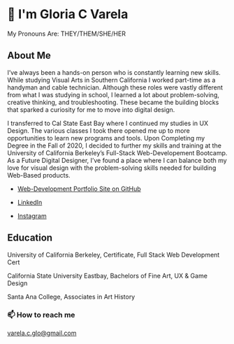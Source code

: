# 👋 I'm Gloria C Varela

My Pronouns Are: THEY/THEM/SHE/HER

## About Me

I’ve always been a hands-on person who is constantly learning new skills. While studying Visual Arts in Southern California I worked part-time as a handyman and cable technician. Although these roles were vastly different from what I was studying in school, I learned a lot about problem-solving, creative thinking, and troubleshooting. These became the building blocks that sparked a curiosity for me to move into digital design.

I transferred to Cal State East Bay where I continued my studies in UX Design. The various classes I took there opened me up to more opportunities to learn new programs and tools. Upon Completing my Degree in the Fall of 2020, I decided to further my skills and training at the University of California Berkeley’s Full-Stack Web-Developement Bootcamp. As a Future Digital Designer, I’ve found a place where I can balance both my love for visual design with the problem-solving skills needed for building Web-Based products.

* [Web-Development Portfolio Site on GitHub]()

* [LinkedIn]()
* [Instagram]()

## Education

University of California Berkeley, Certificate,  Full Stack Web Development Cert

California State University Eastbay, Bachelors of Fine Art,  UX & Game Design

Santa Ana College, Associates in Art History

### 📫 How to reach me

varela.c.glo@gmail.com
<!--
**gcvarela21/gcvarela21** is a ✨ _special_ ✨ repository because its `README.md` (this file) appears on your GitHub profile.
//![Gloria's GitHub stats](https://github-readme-stats.vercel.app/api?username=gcvarela21&show_icons=true&theme=chartreuse-dark&hide=issues,stars)
[![Top Langs](https://github-readme-stats.vercel.app/api/top-langs/?username=gcvarela21&layout=compact&theme=chartreuse-dark)](https://github.com/gcvarela21/github-readme-stats)
* [UX and UI Portfolio Site](https://www.glo.digital/)-->
